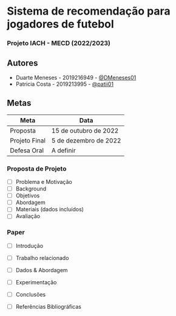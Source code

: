 
# Sistema de recomendação para jogadores de futebol
### Projeto IACH - MECD (2022/2023)



## Autores

- Duarte Meneses - 2019216949 - [@DMeneses01](https://github.com/DMeneses01)
- Patricia Costa - 2019213995 - [@patii01](https://github.com/patii01)

## Metas

| Meta              | Data                  |
| ----------------- | --------------------- |
| Proposta          | 15 de outubro de 2022 |
| Projeto Final     | 5 de dezembro de 2022 |
| Defesa Oral       | A definir             |

### Proposta de Projeto

- [ ] Problema e Motivação
- [ ] Background
- [ ] Objetivos
- [ ] Abordagem
- [ ] Materiais (dados incluídos)
- [ ] Avaliação

### Paper

- [ ] Introdução 
- [ ] Trabalho relacionado 
- [ ] Dados & Abordagem 
- [ ] Experimentação 
- [ ] Conclusões 
- [ ] Referências Bibliográficas


